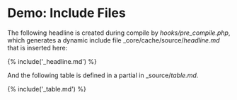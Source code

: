 # Demo: Include Files

The following headline is created during compile by _hooks/pre_compile.php_, which generates a dynamic include file _core/cache/source/_headline.md_ that is inserted here:

{% include('_headline.md') %}

And the following table is defined in a partial in _source/_table.md_.

{% include('_table.md') %}
